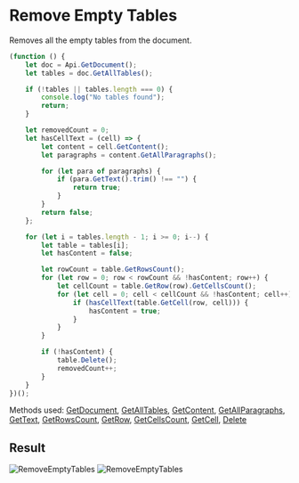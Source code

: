 # Remove Empty Tables

Removes all the empty tables from the document.

```ts
(function () {
    let doc = Api.GetDocument();
    let tables = doc.GetAllTables();

    if (!tables || tables.length === 0) {
        console.log("No tables found");
        return;
    }

    let removedCount = 0;
    let hasCellText = (cell) => {
        let content = cell.GetContent();
        let paragraphs = content.GetAllParagraphs();

        for (let para of paragraphs) {
            if (para.GetText().trim() !== "") {
                return true;
            }
        }
        return false;
    };

    for (let i = tables.length - 1; i >= 0; i--) {
        let table = tables[i];
        let hasContent = false;

        let rowCount = table.GetRowsCount();
        for (let row = 0; row < rowCount && !hasContent; row++) {
            let cellCount = table.GetRow(row).GetCellsCount();
            for (let cell = 0; cell < cellCount && !hasContent; cell++) {
                if (hasCellText(table.GetCell(row, cell))) {
                    hasContent = true;
                }
            }
        }

        if (!hasContent) {
            table.Delete();
            removedCount++;
        }
    }
})();
```

Methods used: [GetDocument](../../../../office-api/usage-api/text-document-api/Api/Methods/GetDocument.md), [GetAllTables](../../../../office-api/usage-api/text-document-api/ApiDocument/Methods/GetAllTables.md), [GetContent](../../../../office-api/usage-api/text-document-api/ApiDrawing/Methods/GetContent.md), [GetAllParagraphs](../../../../office-api/usage-api/text-document-api/ApiRange/Methods/GetAllParagraphs.md), [GetText](../../../../office-api/usage-api/text-document-api/ApiRange/Methods/GetText.md), [GetRowsCount](../../../../office-api/usage-api/text-document-api/ApiTable/Methods/GetRowsCount.md), [GetRow](../../../../office-api/usage-api/text-document-api/ApiTable/Methods/GetRow.md), [GetCellsCount](../../../../office-api/usage-api/text-document-api/ApiTableRow/Methods/GetCellsCount.md), [GetCell](../../../../office-api/usage-api/text-document-api/ApiTable/Methods/GetCell.md), [Delete](../../../../office-api/usage-api/text-document-api/ApiRange/Methods/Delete.md)

## Result

![RemoveEmptyTables](/assets/images/plugins/remove-empty-tables.png#gh-light-mode-only)
![RemoveEmptyTables](/assets/images/plugins/remove-empty-tables.dark.png#gh-dark-mode-only)

